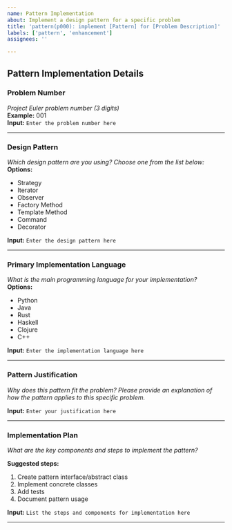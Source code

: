 ```yaml
---
name: Pattern Implementation
about: Implement a design pattern for a specific problem
title: 'pattern(p000): implement [Pattern] for [Problem Description]'
labels: ['pattern', 'enhancement']
assignees: ''

---
```


## Pattern Implementation Details

### Problem Number
*Project Euler problem number (3 digits)*  
**Example:** 001  
**Input:** `Enter the problem number here`

---

### Design Pattern
*Which design pattern are you using? Choose one from the list below:*  
**Options:**  
- Strategy  
- Iterator  
- Observer  
- Factory Method  
- Template Method  
- Command  
- Decorator  

**Input:** `Enter the design pattern here`

---

### Primary Implementation Language
*What is the main programming language for your implementation?*  
**Options:**  
- Python  
- Java  
- Rust  
- Haskell  
- Clojure  
- C++  

**Input:** `Enter the implementation language here`

---

### Pattern Justification
*Why does this pattern fit the problem? Please provide an explanation of how the pattern applies to this specific problem.*

**Input:** `Enter your justification here`

---

### Implementation Plan
*What are the key components and steps to implement the pattern?*

**Suggested steps:**  
1. Create pattern interface/abstract class  
2. Implement concrete classes  
3. Add tests  
4. Document pattern usage  

**Input:** `List the steps and components for implementation here`

---

